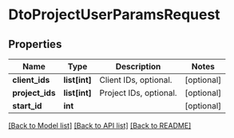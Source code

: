 # DtoProjectUserParamsRequest

## Properties

Name | Type | Description | Notes
------------ | ------------- | ------------- | -------------
**client_ids** | **list[int]** | Client IDs, optional. | [optional] 
**project_ids** | **list[int]** | Project IDs, optional. | [optional] 
**start_id** | **int** |  | [optional] 

[[Back to Model list]](../README.md#documentation-for-models) [[Back to API list]](../README.md#documentation-for-api-endpoints) [[Back to README]](../README.md)


